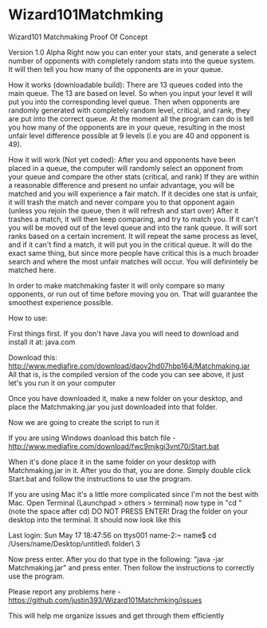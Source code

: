 # Wizard101Matchmking
Wizard101 Matchmaking Proof Of Concept

Version 1.0 Alpha
Right now you can enter your stats, and generate a select number of opponents with completely random stats into the queue system. It will then tell you how many of the opponents are in your queue.

How it works (downloadable build): There are 13 queues coded into the main queue. The 13 are based on level. So when you input your level it will put you into the corresponding level queue. Then when opponents are randomly generated with completely random level, critical, and rank, they are put into the correct queue. At the moment all the program can do is tell you how many of the opponents are in your queue, resulting in the most unfair level difference possible at 9 levels (i.e you are 40 and opponent is 49).

How it will work (Not yet coded): After you and opponents have been placed in a queue, the computer will randomly select an opponent from your queue and compare the other stats (critical, and rank)  If they are within a reasonable difference and present no unfair advantage, you will be matched and you will experience a fair match. If it decides one stat is unfair, it will trash the match and never compare you to that opponent again (unless you rejoin the queue, then it will refresh and start over) After it trashes a match, it will then keep comparing, and try to match you. If it can't you will be moved out of the level queue and into the rank queue. It will sort ranks based on a certain increment. It will repeat the same process as level, and if it can't find a match, it will put you in the critical queue. It will do the exact same thing, but since more people have critical this is a much broader search and where the most unfair matches will occur. You will definintely be matched here.

In order to make matchmaking faster it will only compare so many opponents, or run out of time before moving you on. That will guarantee the smoothest experience possible.


How to use:

First things first. If you don't have Java you will need to download and install it at: java.com

Download this: http://www.mediafire.com/download/daov2hd07hbp164/Matchmaking.jar
All that is, is the compiled version of the code you can see above, it just let's you run it on your computer

Once you have downloaded it, make a new folder on your desktop, and place the Matchmaking.jar you just downloaded into that folder.

Now we are going to create the script to run it

If you are using Windows doanload this batch file - http://www.mediafire.com/download/fwc9mjkgi3vnt70/Start.bat

When it's done place it in the same folder on your desktop with Matchmaking.jar in it. After you do that, you are done. Simply double click Start.bat and follow the instructions to use the program.

If you are using Mac it's a little more complicated since I'm not the best with Mac. Open Terminal (Launchpad > others > terminal) now type in "cd " (note the space after cd) DO NOT PRESS ENTER! Drag the folder on your desktop into the terminal. It should now look like this

Last login: Sun May 17 18:47:56 on ttys001
name-2:~ name$ cd /Users/name/Desktop/untitled\ folder\ 3 

Now press enter. After you do that type in the following: "java -jar Matchmaking.jar" and press enter.
Then follow the instructions to correctly use the program.

Please report any problems here - https://github.com/justin393/Wizard101Matchmking/issues

This will help me organize issues and get through them efficiently

